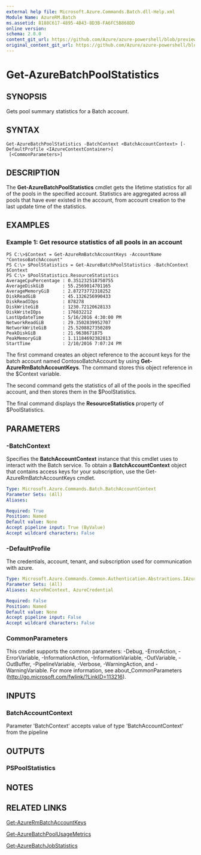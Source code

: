 ```yaml
---
external help file: Microsoft.Azure.Commands.Batch.dll-Help.xml
Module Name: AzureRM.Batch
ms.assetid: 8188C617-4895-4B43-8D3B-FA6FC5B868DD
online version:
schema: 2.0.0
content_git_url: https://github.com/Azure/azure-powershell/blob/preview/src/ResourceManager/AzureBatch/Commands.Batch/help/Get-AzureBatchPoolStatistics.md
original_content_git_url: https://github.com/Azure/azure-powershell/blob/preview/src/ResourceManager/AzureBatch/Commands.Batch/help/Get-AzureBatchPoolStatistics.md
---
```


# Get-AzureBatchPoolStatistics

## SYNOPSIS
Gets pool summary statistics for a Batch account.

## SYNTAX

```
Get-AzureBatchPoolStatistics -BatchContext <BatchAccountContext> [-DefaultProfile <IAzureContextContainer>]
 [<CommonParameters>]
```

## DESCRIPTION
The **Get-AzureBatchPoolStatistics** cmdlet gets the lifetime statistics for all of the pools in the specified account.
Statistics are aggregated across all pools that have ever existed in the account, from account creation to the last update time of the statistics.

## EXAMPLES

### Example 1: Get resource statistics of all pools in an account
```
PS C:\>$Context = Get-AzureRmBatchAccountKeys -AccountName "ContosoBatchAccount"
PS C:\> $PoolStatistics = Get-AzureBatchPoolStatistics -BatchContext $Context
PS C:\> $PoolStatistics.ResourceStatistics 
AverageCpuPercentage : 0.351232518750755
AverageDiskGiB       : 55.2569014701165
AverageMemoryGiB     : 2.87273772318252
DiskReadGiB          : 45.1326256990433
DiskReadIOps         : 878278
DiskWriteGiB         : 1230.72120628133
DiskWriteIOps        : 176832212
LastUpdateTime       : 5/16/2016 4:30:00 PM
NetworkReadGiB       : 29.3502839952707
NetworkWriteGiB      : 25.5208827350289
PeakDiskGiB          : 21.9638671875
PeakMemoryGiB        : 1.11184692382813
StartTime            : 2/10/2016 7:07:24 PM
```

The first command creates an object reference to the account keys for the batch account named ContosoBatchAccount by using **Get-AzureRmBatchAccountKeys**.
The command stores this object reference in the $Context variable.

The second command gets the statistics of all of the pools in the specified account, and then stores them in the $PoolStatistics.

The final command displays the **ResourceStatistics** property of $PoolStatistics.

## PARAMETERS

### -BatchContext
Specifies the **BatchAccountContext** instance that this cmdlet uses to interact with the Batch service.
To obtain a **BatchAccountContext** object that contains access keys for your subscription, use the Get-AzureRmBatchAccountKeys cmdlet.

```yaml
Type: Microsoft.Azure.Commands.Batch.BatchAccountContext
Parameter Sets: (All)
Aliases: 

Required: True
Position: Named
Default value: None
Accept pipeline input: True (ByValue)
Accept wildcard characters: False
```

### -DefaultProfile
The credentials, account, tenant, and subscription used for communication with azure.

```yaml
Type: Microsoft.Azure.Commands.Common.Authentication.Abstractions.IAzureContextContainer
Parameter Sets: (All)
Aliases: AzureRmContext, AzureCredential

Required: False
Position: Named
Default value: None
Accept pipeline input: False
Accept wildcard characters: False
```

### CommonParameters
This cmdlet supports the common parameters: -Debug, -ErrorAction, -ErrorVariable, -InformationAction, -InformationVariable, -OutVariable, -OutBuffer, -PipelineVariable, -Verbose, -WarningAction, and -WarningVariable. For more information, see about_CommonParameters (http://go.microsoft.com/fwlink/?LinkID=113216).

## INPUTS

### BatchAccountContext
Parameter 'BatchContext' accepts value of type 'BatchAccountContext' from the pipeline

## OUTPUTS

### PSPoolStatistics

## NOTES

## RELATED LINKS

[Get-AzureRmBatchAccountKeys](./Get-AzureRmBatchAccountKeys.md)

[Get-AzureBatchPoolUsageMetrics](./Get-AzureBatchPoolUsageMetrics.md)

[Get-AzureBatchJobStatistics](./Get-AzureBatchJobStatistics.md)


